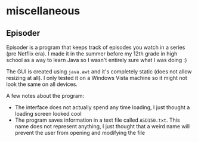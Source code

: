 # miscellaneous

## Episoder
Episoder is a program that keeps track of episodes you watch in a series (pre Netflix era).
I made it in the summer before my 12th grade in high school as a way to learn Java so I wasn't entirely sure what I was doing :)

The GUI is created using `java.awt` and it's completely static (does not allow resizing at all). I only tested it on a Windows Vista machine so it might not look the same on all devices.

A few notes about the program:
- The interface does not actually spend any time loading, I just thought a loading screen looked cool
- The program saves information in a text file called `ASD150.txt`. This name does not represent anything, I just thought that a weird name will prevent the user from opening and modifying the file
